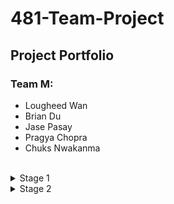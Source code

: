 # **481-Team-Project**

## Project Portfolio

### Team M:
- Lougheed Wan
- Brian Du
- Jase Pasay
- Pragya Chopra
- Chuks Nwakanma
<br/>

<details>
<summary>Stage 1</summary>
<br/>
In stage 1 we developed our team contract, which provided us guidelines on acceptable behaviour within our Team.
<br/>
The link to our Team Contract: [Team Contract](../Stage_one/TeamM_TeamContractHandout.pdf)
<br/><br/>
We also prepared a project proposal with potential project ideas. We came up with roughly 10-15 ideas and narrowed it down to 3.
<br/>
The 3 are listed on this doc here: [Team Proposal](../Stage_one/CPSC_481_Team_Proposal.pdf)
</details>

<details>
<summary>Stage 2</summary>
<br>
</details>
